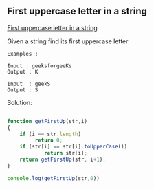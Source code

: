 ## First uppercase letter in a string
[ First uppercase letter in a string ](https://www.geeksforgeeks.org/first-uppercase-letter-in-a-string-iterative-and-recursive/)

Given a string find its first uppercase letter

```
Examples : 

Input : geeksforgeeKs
Output : K

Input  : geekS
Output : S
```

Solution:
```js

function getFirstUp(str,i)
{
    if (i == str.length)
         return 0;
    if (str[i] == str[i].toUpperCase())
            return str[i];
    return getFirstUp(str, i+1);
}

console.log(getFirstUp(str,0))

```